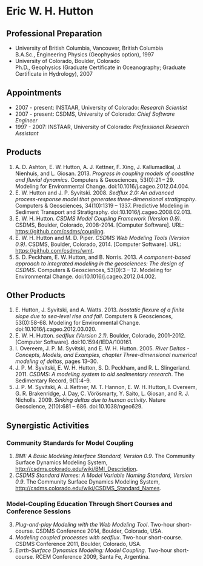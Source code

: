 # Eric W. H. Hutton

## Professional Preparation

*   University of British Columbia, Vancouver, British Columbia  
    B.A.Sc., Engineering Physics (Geophysics option), 1997
*   University of Colorado, Boulder, Colorado  
    Ph.D., Geophysics (Graduate Certificate in Oceanography; Graduate
    Certificate in Hydrology), 2007

## Appointments

*   2007 - present: INSTAAR, University of Colorado: *Research Scientist*
*   2007 - present: CSDMS, University of Colorado: *Chief Software Engineer*
*   1997 - 2007: INSTAAR, University of Colorado: *Professional Research Assistant*

## Products

1.  A. D. Ashton, E. W. Hutton, A. J. Kettner, F. Xing, J. Kallumadikal, J.
    Nienhuis, and L. Giosan. 2013. *Progress in coupling models of coastline and
    fluvial dynamics*. Computers & Geosciences, 53(0):21 – 29. Modeling for
    Environmental Change. doi:10.1016/j.cageo.2012.04.004.
1.  E. W. Hutton and J. P. Syvitski. 2008. *Sedflux 2.0: An advanced
    process-response model that generates three-dimensional stratigraphy*.
    Computers & Geosciences, 34(10):1319 – 1337. Predictive Modeling in
    Sediment Transport and Stratigraphy. doi:10.1016/j.cageo.2008.02.013.
1.  E. W. H. Hutton.  *CSDMS Model Coupling Framework (Version 0.9)*.  CSDMS,
    Boulder, Colorado, 2008-2014. [Computer Software].
    URL: https://github.com/csdms/coupling.
1.  E. W. H. Hutton and M. D. Piper.  *CSDMS Web Modeling Tools (Version 0.9)*.
    CSDMS, Boulder, Colorado, 2014. [Computer Software].
    URL: https://github.com/csdms/wmt.
1.  S. D. Peckham, E. W. Hutton, and B. Norris. 2013. *A component-based
    approach to integrated modeling in the geosciences: The design of CSDMS*.
    Computers & Geosciences, 53(0):3 – 12. Modeling for Environmental Change.
    doi:10.1016/j.cageo.2012.04.002.

## Other Products

1.  E. Hutton, J. Syvitski, and A. Watts.  2013.  *Isostatic flexure of a
    finite slope due to sea-level rise and fall*.  Computers & Geosciences,
    53(0):58-68.  Modeling for Environmental Change.
    doi:10.1016/j.cageo.2012.03.020.
1.  E. W. H. Hutton. *sedflux (Version 2.1)*. Boulder, Colorado, 2001-2012.
    [Computer Software]. doi:10.1594/IEDA/100161.
1.  I. Overeem, J. P. M. Syvitski, and E. W. H. Hutton.  2005.  *River Deltas -
    Concepts, Models, and Examples, chapter Three-dimensional numerical
    modeling of deltas*, pages 13–30.
1.  J. P. M. Syvitski, E. W. H. Hutton, S. D. Peckham, and R. L.
    Slingerland.  2011. *CSDMS: A modeling system to aid sedimentary research*.
    The Sedimentary Record, 9(1):4–9.
1.  J. P. M. Syvitski, A. J. Kettner, M. T. Hannon, E. W. H. Hutton, I.
    Overeem, G. R. Brakenridge, J. Day, C. Vörösmarty, Y. Saito, L. Giosan, and
    R. J. Nicholls.  2009.  *Sinking deltas due to human activity*. Nature
    Geoscience, 2(10):681 – 686. doi:10.1038/ngeo629.

## Synergistic Activities

### Community Standards for Model Coupling

1.  *BMI: A Basic Modeling Interface Standard, Version 0.9*. The Community
    Surface Dynamics Modeling System,
    http://csdms.colorado.edu/wiki/BMI_Description.
2.  *CSDMS Standard Names: A Model Variable Naming Standard, Version 0.9*. The
    Community Surface Dynamics Modeling System,
    http://csdms.colorado.edu/wiki/CSDMS_Standard_Names.

### Model-Coupling Education Through Short Courses and Conference Sessions

3.  *Plug-and-play Modeling with the Web Modeling Tool*. Two-hour short-course.
    CSDMS Conference 2014, Boulder, Colorado, USA.
4.  *Modeling coupled processes with sedflux*. Two-hour short-course. CSDMS
    Conference 2011, Boulder, Colorado, USA.
5.  *Earth-Surface Dynamics Modeling: Model Coupling*.  Two-hour short-course.
    RCEM Conference 2009, Santa Fe, Argentina.
